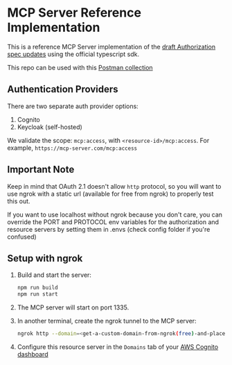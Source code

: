 # MCP Server Reference Implementation

This is a reference MCP Server implementation of the [draft Authorization spec updates](https://modelcontextprotocol.io/specification/draft/basic/authorization#2-3-authorization-server-discovery) using the official typescript sdk.

This repo can be used with this [Postman collection](https://www.postman.com/universal-crescent-673411/workspace/mcp-servers)

## Authentication Providers

There are two separate auth provider options:
1. Cognito
2. Keycloak (self-hosted)

We validate the scope: `mcp:access`, with `<resource-id>/mcp:access`. For example, `https://mcp-server.com/mcp:access`

## Important Note

Keep in mind that OAuth 2.1 doesn't allow `http` protocol, so you will want to use ngrok with a static url (available for free from ngrok) to properly test this out.

If you want to use localhost without ngrok because you don't care, you can override the PORT and PROTOCOL env variables for the authorization and resource servers by setting them in .envs (check config folder if you're confused)

## Setup with ngrok

1. Build and start the server:
   ```bash
   npm run build
   npm run start
   ```

2. The MCP server will start on port 1335.

3. In another terminal, create the ngrok tunnel to the MCP server:
   ```bash
   ngrok http --domain=<get-a-custom-domain-from-ngrok(free)-and-place-here> 1335
   ```

4. Configure this resource server in the `Domains` tab of your [AWS Cognito dashboard](https://aws.amazon.com/es/cognito/)
